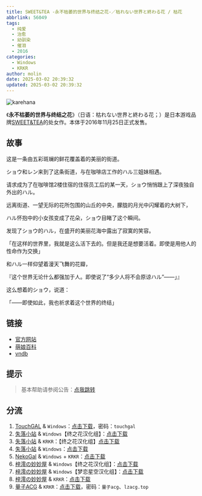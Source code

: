 ```yaml
---
title: SWEET&TEA -永不枯萎的世界与终结之花-／枯れない世界と終わる花 / 枯花
abbrlink: 56049
tags:
  - 纯爱
  - 治愈
  - 幼驯染
  - 催泪
  - 2016
categories:
  - Windows
  - KRKR
author: molin
date: 2025-03-02 20:39:32
updated: 2025-03-02 20:39:32
---
```


![karehana](https://static.saop.cc/vns/img/karehana.webp)

《**永不枯萎的世界与终结之花**》（日语：枯れない世界と終わる花；）是日本游戏品牌[SWEET&TEA](http://sweet.clearrave.co.jp/)的处女作。本体于2016年11月25日正式发售。 


<!-- more -->

## 故事

这是一条由五彩斑斓的鲜花覆盖着的美丽的街道。

ショウ和レン来到了这条街道，与在咖啡店工作的ハル三姐妹相遇。

请求成为了在咖啡馆2楼住宿的住宿员工后的某一天，ショウ悄悄跟上了深夜独自外出的ハル。

远离街道、一望无际的花所包围的山丘的中央，朦胧的月光中闪耀着的大树下，

ハル怀抱中的小女孩变成了花朵，ショウ目睹了这个瞬间。

发现了ショウ的ハル，在盛开的美丽花海中露出了寂寞的笑容。

 「在这样的世界里，我就是这么活下去的。但是我还是想要活着。即使是用他人的性命作为交换」 

和ハル一样仰望着漫天飞舞的花瓣，

『这个世界无论什么都强加于人。即使说了“多少人将不会原谅ハル”——」』

这么想着的ショウ，说道：

「——即使如此，我也祈求着这个世界的终结」

## 链接

- [官方网站](http://sweet.clearrave.co.jp/karehana/)
- [萌娘百科](https://mzh.moegirl.org.cn/%E6%B0%B8%E4%B8%8D%E6%9E%AF%E8%90%8E%E7%9A%84%E4%B8%96%E7%95%8C%E4%B8%8E%E7%BB%88%E7%BB%93%E4%B9%8B%E8%8A%B1)
- [vndb](https://vndb.org/v19658)

## 提示

> 基本帮助请参阅公告：[点我跳转](/p/announcement/)

## 分流

1. [TouchGAL](https://www.touchgal.io/) & `Windows`：[点击下载](https://www.touchgal.io/eb0a4d81)，密码：`touchgal`
2. [失落小站](https://www.shinnku.com/) & `Windows`【终之花汉化组】：[点击下载](https://www.shinnku.com/api/download/zd/1001-1500/[161125][SWEET＆TEA]%20枯れない世界と終わる花.rar)
3. [失落小站](https://www.shinnku.com/) & `KRKR`：【终之花汉化组】[点击下载](https://www.shinnku.com/api/download/0/krkr/永不枯萎的世界与终结之花.7z)
4. [失落小站](https://www.shinnku.com/) & `Windows`：[点击下载](https://www.shinnku.com/api/download/0/win/永不枯萎的世界与终结之花.7z)
5. [NekoGal](https://www.nekogal.com) & `Windows` + `KRKR`：[点击下载](https://www.nekogal.com/archives/484)
6. [梓澪の妙妙屋](https://zi0.cc/) & `Windows`【终之花汉化组】：[点击下载](https://zi0.cc/%E5%90%88%E9%9B%86%E7%B3%BB%E5%88%97/%E6%B1%89%E5%8C%96galgame%E4%BC%9A%E7%A4%BE%E5%90%88%E9%9B%86/%E6%B1%89%E5%8C%96%E4%BC%9A%E7%A4%BE%E5%90%88%E9%9B%86%E9%83%A8%E5%88%86%20part6/Clear%20Rave/%E5%85%B6%E4%BB%96%E6%B1%89%E5%8C%96%E7%89%88/[161125][SWEET%EF%BC%86TEA]%20%E6%9E%AF%E3%82%8C%E3%81%AA%E3%81%84%E4%B8%96%E7%95%8C%E3%81%A8%E7%B5%82%E3%82%8F%E3%82%8B%E8%8A%B1.rar?from=search)
7. [梓澪の妙妙屋](https://zi0.cc/) & `Windows`【梦恋星空汉化组】：[点击下载](https://zi0.cc/%E5%90%88%E9%9B%86%E7%B3%BB%E5%88%97/%E5%8D%97+GalGame%E6%B1%89%E5%8C%96%E5%8C%BA%E5%85%A8%E5%8C%BA%E8%B5%84%E6%BA%90%E5%A4%87%E4%BB%BD/02/[SWEET&TEA]%20%E6%9E%AF%E3%82%8C%E3%81%AA%E3%81%84%E4%B8%96%E7%95%8C%E3%81%A8%E7%B5%82%E3%82%8F%E3%82%8B%20%20%E4%B8%8D%E8%B4%A5%E4%B8%96%E7%95%8C%E4%B8%8E%E7%BB%88%E7%84%89%E4%B9%8B%E8%8A%B1%20%E6%B1%89%E5%8C%96%E7%A1%AC%E7%9B%98%E7%89%88[%E6%A2%A6%E6%81%8B%E6%98%9F%E7%A9%BA%E6%B1%89%E5%8C%96%E7%BB%84].zip?from=search)
8. [梓澪の妙妙屋](https://zi0.cc/) & `KRKR`：[点击下载](https://zi0.cc/%E5%90%88%E9%9B%86%E7%B3%BB%E5%88%97/illusion%E7%A4%BE%E6%B8%B8%E6%88%8F%E5%90%88%E9%9B%86%2054%E4%B8%AA/%E6%9E%AF%E3%82%8C%E3%81%AA%E3%81%84%E4%B8%96%E7%95%8C%E3%81%A8%E7%B5%82%E3%82%8F%E3%82%8B%E8%8A%B1%20DL%E7%89%88?from=search)
9. [量子ACG](https://lzacg.org/) & `KRKR`：[点击下载](https://lzacg.org/2148)，密码：`量子acg`、`lzacg.top`
